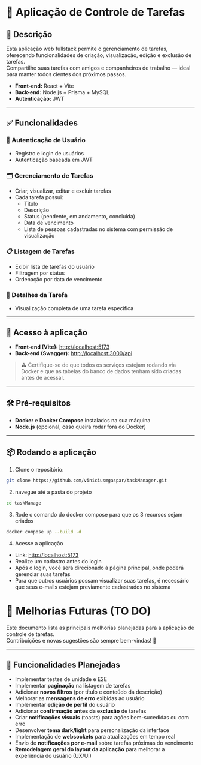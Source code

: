 # 📝 Aplicação de Controle de Tarefas

## 📖 Descrição

Esta aplicação web fullstack permite o gerenciamento de tarefas, oferecendo funcionalidades de criação, visualização, edição e exclusão de tarefas.  
Compartilhe suas tarefas com amigos e companheiros de trabalho — ideal para manter todos cientes dos próximos passos.

- **Front-end:** React + Vite  
- **Back-end:** Node.js + Prisma + MySQL  
- **Autenticação:** JWT  

---

## ✅ Funcionalidades

### 🔐 Autenticação de Usuário
- Registro e login de usuários  
- Autenticação baseada em JWT  

### 🗂️ Gerenciamento de Tarefas
- Criar, visualizar, editar e excluir tarefas  
- Cada tarefa possui:
  - Título  
  - Descrição  
  - Status (pendente, em andamento, concluída)  
  - Data de vencimento  
  - Lista de pessoas cadastradas no sistema com permissão de visualização  

### 📋 Listagem de Tarefas
- Exibir lista de tarefas do usuário  
- Filtragem por status  
- Ordenação por data de vencimento  

### 🔎 Detalhes da Tarefa
- Visualização completa de uma tarefa específica  

---

## 🚀 Acesso à aplicação

- **Front-end (Vite):** [http://localhost:5173](http://localhost:5173)  
- **Back-end (Swagger):** [http://localhost:3000/api](http://localhost:3000/api)  

> ⚠️ Certifique-se de que todos os serviços estejam rodando via Docker e que as tabelas do banco de dados tenham sido criadas antes de acessar.

---

## 🛠️ Pré-requisitos

- **Docker** e **Docker Compose** instalados na sua máquina  
- **Node.js** (opcional, caso queira rodar fora do Docker)

---

## 📦 Rodando a aplicação

1. Clone o repositório:

```bash
git clone https://github.com/viniciusmgaspar/taskManager.git
```

2. navegue até a pasta do projeto

```bash
cd taskManage
```

3. Rode o comando do docker compose para que os 3 recursos sejam criados

```bash
docker compose up --build -d
```

4. Acesse a aplicação
 - Link: [http://localhost:5173](http://localhost:5173)
 - Realize um cadastro antes do login
 - Após o login, você será direcionado à página principal, onde poderá gerenciar suas tarefas
 - Para que outros usuários possam visualizar suas tarefas, é necessário que seus e-mails estejam previamente cadastrados no sistema



# 🚧 Melhorias Futuras (TO DO)

Este documento lista as principais melhorias planejadas para a aplicação de controle de tarefas.  
Contribuições e novas sugestões são sempre bem-vindas! 🙌

---

## 🔹 Funcionalidades Planejadas

- Implementar testes de unidade e E2E
- Implementar **paginação** na listagem de tarefas  
- Adicionar **novos filtros** (por título e conteúdo da descrição)  
- Melhorar as **mensagens de erro** exibidas ao usuário  
- Implementar **edição de perfil** do usuário  
- Adicionar **confirmação antes da exclusão** de tarefas  
- Criar **notificações visuais** (toasts) para ações bem-sucedidas ou com erro  
- Desenvolver **tema dark/light** para personalização da interface  
- Implementação de **websockets** para atualizações em tempo real 
- Envio de **notificações por e-mail** sobre tarefas próximas do vencimento 
- **Remodelagem geral do layout da aplicação** para melhorar a experiência do usuário (UX/UI)